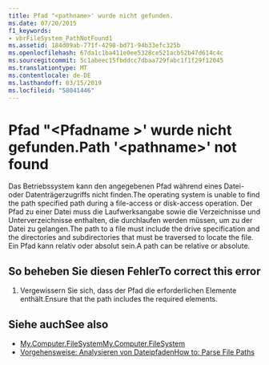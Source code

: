 ```yaml
---
title: Pfad "<pathname>' wurde nicht gefunden.
ms.date: 07/20/2015
f1_keywords:
- vbrFileSystem_PathNotFound1
ms.assetid: 184d09ab-771f-4298-bd71-94b33efc325b
ms.openlocfilehash: 67da1c1ba411e0ee5328ce521acb52b47d614c4c
ms.sourcegitcommit: 5c1abeec15fbddcc7dbaa729fabc1f1f29f12045
ms.translationtype: MT
ms.contentlocale: de-DE
ms.lasthandoff: 03/15/2019
ms.locfileid: "58041446"
---
```

# <a name="path-pathname-not-found"></a><span data-ttu-id="93619-102">Pfad "\<Pfadname >' wurde nicht gefunden.</span><span class="sxs-lookup"><span data-stu-id="93619-102">Path '\<pathname>' not found</span></span>
<span data-ttu-id="93619-103">Das Betriebssystem kann den angegebenen Pfad während eines Datei- oder Datenträgerzugriffs nicht finden.</span><span class="sxs-lookup"><span data-stu-id="93619-103">The operating system is unable to find the path specified path during a file-access or disk-access operation.</span></span> <span data-ttu-id="93619-104">Der Pfad zu einer Datei muss die Laufwerksangabe sowie die Verzeichnisse und Unterverzeichnisse enthalten, die durchlaufen werden müssen, um zu der Datei zu gelangen.</span><span class="sxs-lookup"><span data-stu-id="93619-104">The path to a file must include the drive specification and the directories and subdirectories that must be traversed to locate the file.</span></span> <span data-ttu-id="93619-105">Ein Pfad kann relativ oder absolut sein.</span><span class="sxs-lookup"><span data-stu-id="93619-105">A path can be relative or absolute.</span></span>  
  
## <a name="to-correct-this-error"></a><span data-ttu-id="93619-106">So beheben Sie diesen Fehler</span><span class="sxs-lookup"><span data-stu-id="93619-106">To correct this error</span></span>  
  
1.  <span data-ttu-id="93619-107">Vergewissern Sie sich, dass der Pfad die erforderlichen Elemente enthält.</span><span class="sxs-lookup"><span data-stu-id="93619-107">Ensure that the path includes the required elements.</span></span>  
  
## <a name="see-also"></a><span data-ttu-id="93619-108">Siehe auch</span><span class="sxs-lookup"><span data-stu-id="93619-108">See also</span></span>

- [<span data-ttu-id="93619-109">My.Computer.FileSystem</span><span class="sxs-lookup"><span data-stu-id="93619-109">My.Computer.FileSystem</span></span>](xref:Microsoft.VisualBasic.FileIO.FileSystem)
- [<span data-ttu-id="93619-110">Vorgehensweise: Analysieren von Dateipfaden</span><span class="sxs-lookup"><span data-stu-id="93619-110">How to: Parse File Paths</span></span>](../../visual-basic/developing-apps/programming/drives-directories-files/how-to-parse-file-paths.md)
